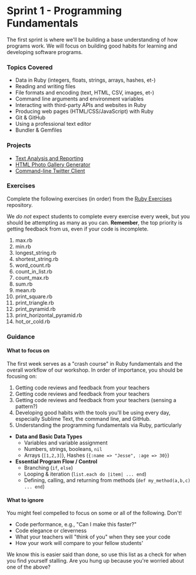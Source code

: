 # Sprint 1 - Programming Fundamentals

The first sprint is where we'll be building a base understanding of how programs work. We will focus on building good habits for learning and developing software programs.

### Topics Covered

- Data in Ruby (integers, floats, strings, arrays, hashes, et-)
- Reading and writing files
- File formats and encoding (text, HTML, CSV, images, et-)
- Command line arguments and environment variables
- Interacting with third-party APIs and websites in Ruby
- Producing web pages (HTML/CSS/JavaScript) with Ruby
- Git & GitHub
- Using a professional text editor
- Bundler & Gemfiles

### Projects

- [Text Analysis and Reporting][text-analysis]
- [HTML Photo Gallery Generator][photo-gallery-cli]
- [Command-line Twitter Client][twitter-client]

### Exercises

Complete the following exercises (in order) from the [Ruby Exercises][ruby-exercises] repository.

We _do not_ expect students to complete every exercise every week, but you should be attempting as many as you can. **Remember**, the top priority is getting feedback from us, even if your code is incomplete.

1. max.rb
1. min.rb
1. longest_string.rb
1. shortest_string.rb
1. word_count.rb
1. count_in_list.rb
1. count_max.rb
1. sum.rb
1. mean.rb
1. print_square.rb
1. print_triangle.rb
1. print_pyramid.rb
1. print_horizontal_pyramid.rb
1. hot_or_cold.rb

### Guidance

#### What to focus on

The first week serves as a "crash course" in Ruby fundamentals and the overall workflow of our workshop.  In order of importance, you should be focusing on:

1. Getting code reviews and feedback from your teachers
1. Getting code reviews and feedback from your teachers
1. Getting code reviews and feedback from your teachers (sensing a pattern?)
1. Developing good habits with the tools you'll be using every day, especially Sublime Text, the command line, and GitHub.
1. Understanding the programming fundamentals via Ruby, particularly
  - **Data and Basic Data Types**
    - Variables and variable assignment
    - Numbers, strings, booleans, `nil`
    - Arrays (`[1,2,3]`), Hashes (`{:name => "Jesse", :age => 30}`)
  - **Essential Program Flow / Control**
    - Branching (`if`, `else`)
    - Looping & iteration (`list.each do |item| ... end`)
    - Defining, calling, and returning from methods (`def my_method(a,b,c) ... end`)

#### What to ignore

You might feel compelled to focus on some or all of the following.  Don't!

- Code performance, e.g., "Can I make this faster?"
- Code elegance or cleverness
- What your teachers will "think of you" when they see your code
- How your work will compare to your fellow students'

We know this is easier said than done, so use this list as a check for when you find yourself stalling.  Are you hung up because you're worried about one of the above?

<!-- Projects -->

[text-analysis]:https://github.com/codeunion/text-analysis
[photo-gallery-cli]:https://github.com/codeunion/photo-gallery-cli
[twitter-client]:https://github.com/codeunion/twitter-client

<!-- Exercises -->

[ruby-exercises]:https://github.com/codeunion/ruby-exercises
